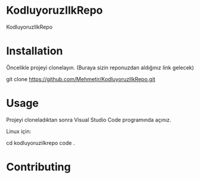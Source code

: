 # KodluyoruzIlkRepo
KodluyoruzIlkRepo

# Installation

Öncelikle projeyi clonelayın. (Buraya sizin reponuzdan aldığınız link gelecek)

git clone https://github.com/Mehmetjr/KodluyoruzIlkRepo.git

# Usage

Projeyi cloneladıktan sonra Visual Studio Code programında açınız.

Linux için:

cd kodluyoruzilkrepo
code .

# Contributing
